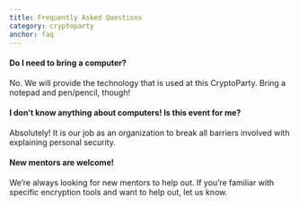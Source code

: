 ```yaml
---
title: Frequently Asked Questions
category: cryptoparty
anchor: faq
---
```

#### Do I need to bring a computer?

No. We will provide the technology that is used at this CryptoParty.
Bring a notepad and pen/pencil, though!

#### I don’t know anything about computers! Is this event for me?

Absolutely! It is our job as an organization to break all barriers
involved with explaining personal security.

#### New mentors are welcome!

We’re always looking for new mentors to help out. If you’re familiar with
specific encryption tools and want to help out, let us know.
